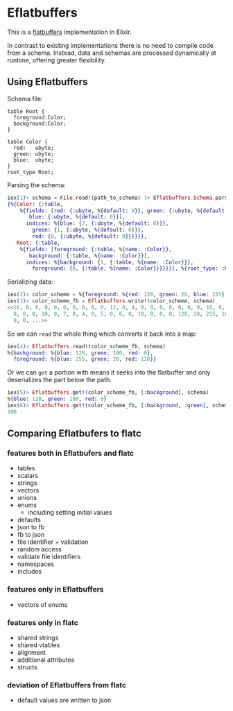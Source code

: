 # Eflatbuffers

This is a [flatbuffers](https://google.github.io/flatbuffers/) implementation in Elixir.

In contrast to existing implementations there is no need to compile code from a schema. Instead, data and schemas are processed dynamically at runtime, offering greater flexibility.

## Using Eflatbuffers

Schema file:
```
table Root {
  foreground:Color;
  background:Color;
}

table Color {
  red:   ubyte;
  green: ubyte;
  blue:  ubyte;
}
root_type Root;
```

Parsing the schema:
```elixir
iex(1)> schema = File.read!(path_to_schema) |> Eflatbuffers.Schema.parse!
{%{Color: {:table,
    %{fields: [red: {:ubyte, %{default: 0}}, green: {:ubyte, %{default: 0}},
       blue: {:ubyte, %{default: 0}}],
      indices: %{blue: {2, {:ubyte, %{default: 0}}},
        green: {1, {:ubyte, %{default: 0}}},
        red: {0, {:ubyte, %{default: 0}}}}}},
   Root: {:table,
    %{fields: [foreground: {:table, %{name: :Color}},
       background: {:table, %{name: :Color}}],
      indices: %{background: {1, {:table, %{name: :Color}}},
        foreground: {0, {:table, %{name: :Color}}}}}}}, %{root_type: :Root}}
```

Serializing data:

```elixir
iex(2)> color_scheme = %{foreground: %{red: 128, green: 20, blue: 255}, background: %{red: 0, green: 100, blue: 128}}
iex(3)> color_scheme_fb = Eflatbuffers.write!(color_scheme, schema)
<<16, 0, 0, 0, 0, 0, 0, 0, 8, 0, 12, 0, 4, 0, 8, 0, 8, 0, 0, 0, 18, 0, 0, 0, 31,
  0, 0, 0, 10, 0, 7, 0, 4, 0, 5, 0, 6, 0, 10, 0, 0, 0, 128, 20, 255, 10, 0, 6,
  0, 0, ...>>
```

So we can `read` the whole thing which converts it back into a map:

```elixir
iex(4)> Eflatbuffers.read!(color_scheme_fb, schema)
%{background: %{blue: 128, green: 100, red: 0},
  foreground: %{blue: 255, green: 20, red: 128}}
```

Or we can `get` a portion with means it seeks into the flatbuffer and only deserializes the part below the path:
```elixir
iex(5)> Eflatbuffers.get!(color_scheme_fb, [:background], schema)
%{blue: 128, green: 100, red: 0}
iex(6)> Eflatbuffers.get!(color_scheme_fb, [:background, :green], schema)
100
```

## Comparing Eflatbufers to flatc

### features both in Eflatbufers and flatc

* tables
* scalars
* strings
* vectors
* unions
* enums
  - including setting initial values
* defaults
* json to fb
* fb to json
* file identifier + validation
* random access
* validate file identifiers
* namespaces
* includes

### features only in Eflatbuffers

* vectors of enums

### features only in flatc

* shared strings
* shared vtables
* alignment
* additional attributes
* structs

### deviation of Eflatbuffers from flatc

* default values are written to json
